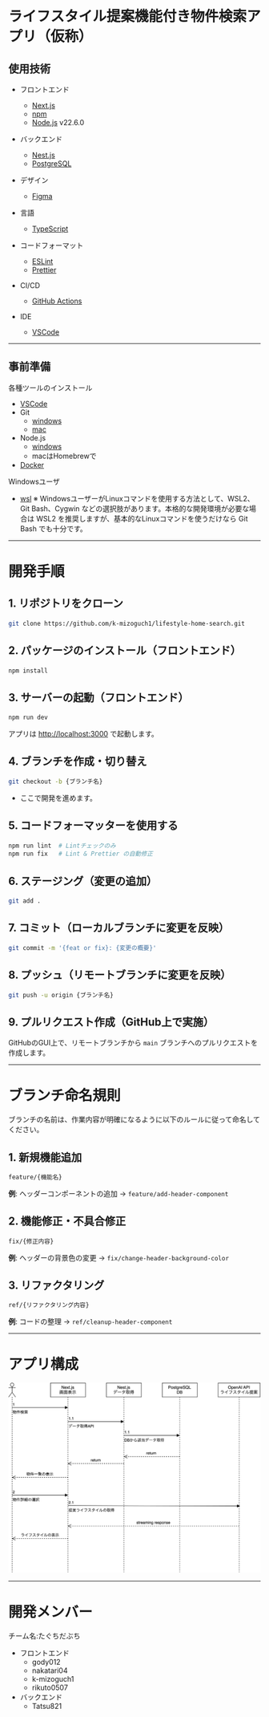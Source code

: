 # ライフスタイル提案機能付き物件検索アプリ（仮称）

## 使用技術

- フロントエンド

  - [Next.js](https://nextjs.org/)
  - [npm](https://www.npmjs.com/)
  - [Node.js](https://nodejs.org/ja) v22.6.0

- バックエンド

  - [Nest.js](https://nestjs.com/)
  - [PostgreSQL](https://www.postgresql.org/)

- デザイン

  - [Figma](https://www.figma.com/)

- 言語

  - [TypeScript](https://www.typescriptlang.org/)

- コードフォーマット

  - [ESLint](https://eslint.org/)
  - [Prettier](https://prettier.io/)

- CI/CD

  - [GitHub Actions](https://github.com/features/actions)

- IDE
  - [VSCode](https://code.visualstudio.com/download)

---

## 事前準備

各種ツールのインストール

- [VSCode](https://code.visualstudio.com/download)
- Git
  - [windows](https://qiita.com/T-H9703EnAc/items/4fbe6593d42f9a844b1c)
  - [mac](https://zenn.dev/mesgory/articles/948876ac1b7517)
- Node.js
  - [windows](https://qiita.com/echolimitless/items/83f8658cf855de04b9ce)
  - macはHomebrewで
- [Docker](https://docs.docker.com/get-started/get-docker/)

Windowsユーザ

- [wsl](https://qiita.com/zakoken/items/61141df6aeae9e3f8e36)
  ※ WindowsユーザーがLinuxコマンドを使用する方法として、WSL2、Git Bash、Cygwin などの選択肢があります。本格的な開発環境が必要な場合は WSL2 を推奨しますが、基本的なLinuxコマンドを使うだけなら Git Bash でも十分です。

---

# 開発手順

## 1. リポジトリをクローン

```bash
git clone https://github.com/k-mizoguch1/lifestyle-home-search.git
```

## 2. パッケージのインストール（フロントエンド）

```bash
npm install
```

## 3. サーバーの起動（フロントエンド）

```bash
npm run dev
```

アプリは [http://localhost:3000](http://localhost:3000) で起動します。

## 4. ブランチを作成・切り替え

```bash
git checkout -b {ブランチ名}
```

- ここで開発を進めます。

## 5. コードフォーマッターを使用する

```bash
npm run lint  # Lintチェックのみ
npm run fix   # Lint & Prettier の自動修正
```

## 6. ステージング（変更の追加）

```bash
git add .
```

## 7. コミット（ローカルブランチに変更を反映）

```bash
git commit -m '{feat or fix}: {変更の概要}'
```

## 8. プッシュ（リモートブランチに変更を反映）

```bash
git push -u origin {ブランチ名}
```

## 9. プルリクエスト作成（GitHub上で実施）

GitHubのGUI上で、リモートブランチから `main` ブランチへのプルリクエストを作成します。

---

# ブランチ命名規則

ブランチの名前は、作業内容が明確になるように以下のルールに従って命名してください。

## 1. 新規機能追加

```bash
feature/{機能名}
```

**例**: ヘッダーコンポーネントの追加 → `feature/add-header-component`

## 2. 機能修正・不具合修正

```bash
fix/{修正内容}
```

**例**: ヘッダーの背景色の変更 → `fix/change-header-background-color`

## 3. リファクタリング

```bash
ref/{リファクタリング内容}
```

**例**: コードの整理 → `ref/cleanup-header-component`

---

# アプリ構成

![シーケンス図](https://github.com/k-mizoguch1/lifestyle-home-search/blob/main/public/drawio/lifestyle-home-search-sequence.drawio.svg)

---

# 開発メンバー

チーム名:たぐちだぶち

- フロントエンド
  - gody012
  - nakatari04
  - k-mizoguch1
  - rikuto0507
- バックエンド
  - Tatsu821

